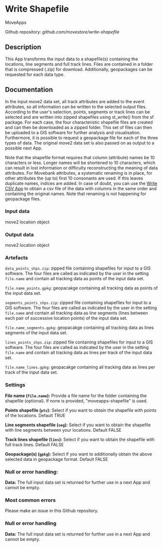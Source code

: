# Write Shapefile
MoveApps

Github repository: *github.com/movestore/write-shapefile*

## Description
This App transforms the input data to a shapefile(s) containing the locations, line segments and full track lines. Files are contained in a folder that is compressed (.zip) for download. Additionally, geopackages can be requested for each data type.

## Documentation
In the input move2 data set, all track attributes are added to the event attributes, so all information can be written to the selected output files. According to the user's selection, points, segments or track lines can be selected and are written into zipped shapefiles using st_write() from the sf package. For each case, the four characteristic shapefile files are created and can then be downloaded as a zipped folder. This set of files can then be uploaded to a GIS software for further analysis and visualisation. Furthermore, it is possible to request a geopackage file for each of the three types of data. The original move2 data set is also passed on as output to a possible next App.

Note that the shapefile format requires that column (attribute) names be 10 characters or less. Longer names will be shortened to 10 characters, which can result in lost information or difficulty reconstructing the meaning of data attributes. For Movebank attributes, a systematic renaming is in place, for other attributes the (up to) first 10 consonants are used. If this leaves duplicate names, indices are added. In case of doubt, you can use the [Write CSV App](https://www.moveapps.org/apps/browser/4433bb0b-f603-413b-bf79-8e2483825d9c) to obtain a csv file of the data with columns in the same order and containing the original names. Note that renaming is not happening for geopackage files.

### Input data
move2 location object

### Output data
move2 location object

### Artefacts
`data_points_shps.zip`: zipped file containing shapefiles for input to a GIS software. The four files are called as indicated by the user in the setting `file.name` and contain all tracking data as points of the input data set.

`file.name_points.gpkg`: geopacakge containing all tracking data as points of the input data set.

`segments_points_shps.zip`: zipped file containing shapefiles for input to a GIS software. The four files are called as indicated by the user in the setting `file.name` and contain all tracking data as line segments (lines between each pair of successive location points) of the input data set.

`file.name_segments.gpkg`: geopacakge containing all tracking data as lines segments of the input data set.

`lines_points_shps.zip`: zipped file containing shapefiles for input to a GIS software. The four files are called as indicated by the user in the setting `file.name` and contain all tracking data as lines per track of the input data set.

`file.name_lines.gpkg`: geopacakge containing all tracking data as lines per track of the input data set.

### Settings 
**File name (`file.name`):** Provide a file name for the folder containing the shapefile (optional). If none is provided, "moveapps-shapefile" is used.

**Points shapefile (`pts`):** Select if you want to obtain the shapefile with points of the locations. Default TRUE

**Line segments shapefile (`seg`):** Select if you want to obtain the shapefile with line segments between your locations. Default FALSE

**Track lines shapefile (`lins`):** Select if you want to obtain the shapefile with full track lines. Default FALSE

**Geopackage(s) (`gpkg`):** Select if you want to additionally obtain the above selected data in geopackage format. Default FALSE


### Null or error handling:
**Data:** The full input data set is returned for further use in a next App and cannot be empty.

### Most common errors
Please make an issue in this Github repository.

### Null or error handling
**Data:** The full input data set is returned for further use in a next App and cannot be empty.
